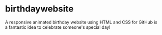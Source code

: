 # birthdaywebsite
A responsive animated birthday website using HTML and CSS for GitHub is a fantastic idea to celebrate someone's special day!
